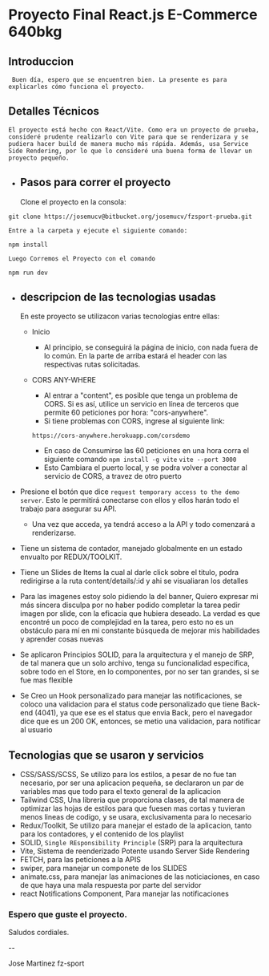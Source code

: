 # Proyecto Final React.js E-Commerce 640bkg

## Introduccion

     Buen día, espero que se encuentren bien. La presente es para explicarles cómo funciona el proyecto.

## Detalles Técnicos

    El proyecto está hecho con React/Vite. Como era un proyecto de prueba, consideré prudente realizarlo con Vite para que se renderizara y se pudiera hacer build de manera mucho más rápida. Además, usa Service Side Rendering, por lo que lo consideré una buena forma de llevar un proyecto pequeño.

- ## Pasos para correr el proyecto

  Clone el proyecto en la consola:

`git clone https://josemucv@bitbucket.org/josemucv/fzsport-prueba.git`

    Entre a la carpeta y ejecute el siguiente comando:

`npm install`
   
    Luego Corremos el Proyecto con el comando

  `npm run dev`
- ## descripcion de las tecnologias usadas

  En este proyecto se utilizacon varias tecnologias entre ellas:

  - Inicio
    - Al principio, se conseguirá la página de inicio, con nada fuera de lo común. En la parte de arriba estará el header con las respectivas rutas solicitadas.
  - CORS ANY-WHERE
    - Al entrar a "content", es posible que tenga un problema de CORS. Si es así, utilice un servicio en línea de terceros que permite 60 peticiones por hora: "cors-anywhere".
    - Si tiene problemas con CORS, ingrese al siguiente link:

    `https://cors-anywhere.herokuapp.com/corsdemo`
    - En caso de Consumirse las 60 peticiones en una hora corra el siguiente comando
     `npm install -g vite`
     `vite --port 3000`
    - Esto Cambiara el puerto local, y se podra volver a conectar al servicio de CORS, a travez de otro puerto

    
 - Presione el botón que dice `request temporary access to the demo server`. Esto le permitirá conectarse con ellos y ellos harán todo el trabajo para asegurar su API.
    - Una vez que acceda, ya tendrá acceso a la API y todo comenzará a renderizarse.

 - Tiene un sistema de contador, manejado globalmente en un estado envualto por REDUX/TOOLKIT.
 - Tiene un Slides de Items la cual al darle click sobre el titulo, podra redirigirse a la ruta content/details/:id y ahi se visualiaran los detalles
 - Para las imagenes estoy solo pidiendo la del banner, Quiero expresar mi más sincera disculpa por no haber podido completar la tarea pedir imagen por slide, con la eficacia que hubiera deseado. La verdad es que encontré un poco de complejidad en la tarea, pero esto no es un obstáculo para mí en mi constante búsqueda de mejorar mis habilidades y aprender cosas nuevas

 - Se aplicaron Principios SOLID, para la arquitectura y el manejo de SRP, de tal manera que un solo archivo, tenga su funcionalidad especifica, sobre todo en el Store, en lo componentes, por no ser tan grandes, 
 si se fue mas flexible
 - Se Creo un Hook personalizado para manejar las notificaciones, se coloco una validacion para el status code personalizado que tiene Back-end (4041), ya que ese es el status que envia Back, pero el navegador dice que es un 200 OK, entonces, se metio una validacion, para notificar al usuario

 ## Tecnologias que se usaron y servicios

 - CSS/SASS/SCSS, Se utilizo para los estilos, a pesar de no fue tan necesario, por ser una aplicacion pequeña, se declararon un par de variables mas que todo para el texto general de la aplicacion
 - Tailwind CSS, Una libreria que proporciona clases, de tal manera de optimizar las hojas de estilos para que fuesen mas cortas y tuvieran menos lineas de codigo, y se usara, exclusivamenta para lo necesario
 - Redux/Toolkit, Se utilizo para manejar el estado de la aplicacion, tanto para los contadores, y el contenido de los playlist
 - SOLID, `Single REsponsibility Principle` (SRP) para la arquitectura
 - Vite, Sistema de reenderizado Potente usando Server Side Rendering
 - FETCH, para las peticiones a la APIS
 - swiper, para manejar un componete de los SLIDES
 - animate.css, para manejar las animaciones de las noticiaciones, en caso de que haya una mala respuesta por parte del servidor
 - react Notifications Component, Para manejar las notificaciones


### Espero que guste el proyecto.

Saludos cordiales.

--

Jose Martinez fz-sport
